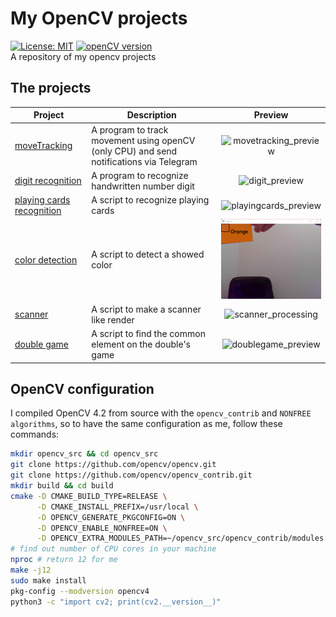 # My OpenCV projects
[![License: MIT](https://img.shields.io/badge/License-MIT-blue.svg)](https://opensource.org/licenses/mit)
[![openCV version](https://img.shields.io/badge/openCV-%3E%3D%204.2-green)](https://img.shields.io/badge/openCV-%3E%3D%204.2-green)  
A repository of my opencv projects

## The projects

| Project | Description                                                                             | Preview |
--- |-----------------------------------------------------------------------------------------|:---:|
[moveTracking](moveTracking) | A program to track movement using openCV (only CPU) and send notifications via Telegram | <img alt="movetracking_preview" src="moveTracking/screenshot/road_capture.png" width="200px"/>
[digit recognition](digit_recognition) | A program to recognize handwritten number digit                                         | <img alt="digit_preview" src="digit_recognition/screenshot/result.png" width="200px"/>
[playing cards recognition](card_recognition) | A script to recognize playing cards                                                     | <img alt="playingcards_preview" src="card_recognition/screenshot/result.png" width="200px"/>
[color detection](color_detection) | A script to detect a showed color                                                       | <img alt="doublegame_preview" src="color_detection/screenshot/result.png" width="200px"/>
[scanner](scanner) | A script to make a scanner like render                                                  | <img alt="scanner_processing" src="scanner/screenshot/processing.png" width="200px"/>
[double game](doublegame) | A script to find the common element on the double's game                                | <img alt="doublegame_preview" src="doublegame/screenshot/result.png" width="200px"/>

## OpenCV configuration

I compiled OpenCV 4.2 from source with the `opencv_contrib` and `NONFREE algorithms`, so to have the same configuration as me, follow these commands:

```sh
mkdir opencv_src && cd opencv_src
git clone https://github.com/opencv/opencv.git
git clone https://github.com/opencv/opencv_contrib.git
mkdir build && cd build
cmake -D CMAKE_BUILD_TYPE=RELEASE \
      -D CMAKE_INSTALL_PREFIX=/usr/local \
      -D OPENCV_GENERATE_PKGCONFIG=ON \
      -D OPENCV_ENABLE_NONFREE=ON \
      -D OPENCV_EXTRA_MODULES_PATH=~/opencv_src/opencv_contrib/modules ../opencv
# find out number of CPU cores in your machine
nproc # return 12 for me
make -j12
sudo make install
pkg-config --modversion opencv4
python3 -c "import cv2; print(cv2.__version__)"
```
